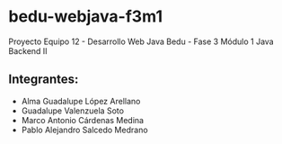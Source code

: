 # bedu-webjava-f3m1
Proyecto Equipo 12 - Desarrollo Web Java Bedu - Fase 3 Módulo 1 Java Backend II
 
## Integrantes:
- Alma Guadalupe López Arellano
- Guadalupe Valenzuela Soto
- Marco Antonio Cárdenas Medina
- Pablo Alejandro Salcedo Medrano
